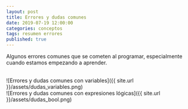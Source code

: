 ```yaml
---
layout: post
title: Errores y dudas comunes
date: 2019-07-19 12:00:00
categories: conceptos
tags: resumen errores
published: true
---
```


Algunos errores comunes que se cometen al programar, especialmente cuando estamos empezando a aprender.

<br>![Errores y dudas comunes con variables]({{ site.url }}/assets/dudas_variables.png)
<br>![Errores y dudas comunes con expresiones lógicas]({{ site.url }}/assets/dudas_bool.png)

